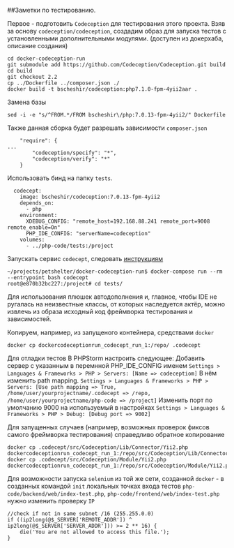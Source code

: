 
##Заметки по тестированию.

Первое - подготовить `Codeception` для тестирования этого проекта.
Взяв за основу `codeception/codeception`, создадим образ для запуска тестов с установленными дополнительными модулями.
(доступен из докерхаба, описание создания)
```
cd docker-codeception-run
git submodule add https://github.com/Codeception/Codeception.git build
cd build
git checkout 2.2 
cp ../Dockerfile ../composer.json ./ 
docker build -t bscheshir/codeception:php7.1.0-fpm-4yii2aar .
```

Замена базы
```
sed -i -e "s/^FROM.*/FROM bscheshir\/php:7.0.13-fpm-4yii2/" Dockerfile
```
Также данная сборка будет разрешать зависимости
`composer.json`
```
    "require": {
...
        "codeception/specify": "*",
        "codeception/verify": "*"
    }
```

Использовать бинд на папку `tests`.
```
  codecept:
    image: bscheshir/codeception:7.0.13-fpm-4yii2
    depends_on:
      - php
    environment:
      XDEBUG_CONFIG: "remote_host=192.168.88.241 remote_port=9008 remote_enable=On"
      PHP_IDE_CONFIG: "serverName=codeception"
    volumes:
      - ../php-code/tests:/project
```

Запускать сервис `codecept`, следовать [инструкциям](/php-code/tests/README.md)
```
~/projects/petshelter/docker-codeception-run$ docker-compose run --rm --entrypoint bash codecept
root@e870b32bc227:/project# cd tests/
```

Для использования плюшек автодополнения и, главное, чтобы IDE не ругалась на неизвестные классы, от которых
наследуется актёр, можно извлечь из образа исходный код фреймворка тестирования и зависимостей.

Копируем, например, из запущеного контейнера, средствами `docker` 
```
docker cp dockercodeceptionrun_codecept_run_1:/repo/ .codecept
```

Для отладки тестов
В PHPStorm настроить следующее:
Добавить сервер с указанным в перемнной PHP_IDE_CONFIG именем
`Settings > Languages & Frameworks > PHP > Servers: [Name => codeceptiom]`
В нём изменить path mapping.
`Settings > Languages & Frameworks > PHP > Servers: [Use path mapping => True, /home/user/yourprojectname/.codecept => /repo, /home/user/yourprojectname/php-code => /project]`
Изменить порт по умолчанию 9000 на используемый в настройках
`Settings > Languages & Frameworks > PHP > Debug: [Debug port => 9002]`

Для запущенных случаев (например, возможных проверок фиксов самого фреймворка тестирования) справедливо обратное копирование
```
docker cp .codecept/src/Codeception/Lib/Connector/Yii2.php dockercodeceptionrun_codecept_run_1:/repo/src/Codeception/Lib/Connector/Yii2.php
docker cp .codecept/src/Codeception/Module/Yii2.php dockercodeceptionrun_codecept_run_1:/repo/src/Codeception/Module/Yii2.php
```


Для возможности запуска `selenium` из той же сети, созданной `docker` - в созданных командой `init` локальных точках входа тестов 
 `php-code/backend/web/index-test.php`, `php-code/frontend/web/index-test.php` нужно изменить проверку `IP`
```
//check if not in same subnet /16 (255.255.0.0)
if ((ip2long(@$_SERVER['REMOTE_ADDR']) ^ ip2long(@$_SERVER['SERVER_ADDR'])) >= 2 ** 16) {
    die('You are not allowed to access this file.');
}

```